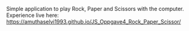 Simple application to play Rock, Paper and Scissors with the computer.
Experience live here:
https://amuthaselvi1993.github.io/JS_Oppgave4_Rock_Paper_Scissor/
